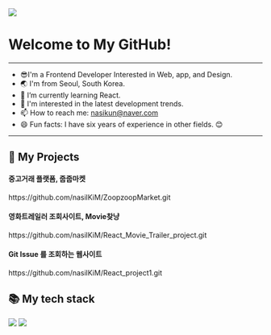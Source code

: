 <div>
	<img src="https://capsule-render.vercel.app/api?type=waving&color=auto&height=200&section=header&text=Nasil's%20Github!&fontSize=90" />	
</div>

<h1>Welcome to My GitHub!</h1>

<hr>

- 😎I'm a Frontend Developer Interested in Web, app, and Design.
- 🌏 I'm from Seoul, South Korea.
- 🌱 I’m currently learning React.
- 🚀 I'm interested in the latest development trends.
- 📫 How to reach me: nasikun@naver.com
- 😄 Fun facts: I have six years of experience in other fields. 😊


<hr>

<h2> 🐲 My Projects </h2>

<h4>중고거래 플랫폼, 줍줍마켓</h4>
https://github.com/nasilKiM/ZoopzoopMarket.git

<br>
<h4>영화트레일러 조회사이트, Movie찾냥</h4>
https://github.com/nasilKiM/React_Movie_Trailer_project.git
<br>

<h4>Git Issue 를 조회하는 웹사이트</h4>
https://github.com/nasilKiM/React_project1.git

<br>

<h2> 📚 My tech stack </h2>

<img src="https://img.shields.io/badge/Javascript-F7DF1D?style=flat-square&logo=javascript&logoColor=white"/></a>
<img src="https://img.shields.io/badge/React-20232a?style=flat-square&logo=React&logoColor=#5bccea"/></a>

<br>

